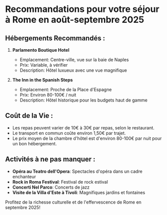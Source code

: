 # Recommandations pour votre séjour à Rome en août-septembre 2025

## Hébergements Recommandés :

1. **Parlamento Boutique Hotel**
   - Emplacement: Centre-ville, vue sur la baie de Naples
   - Prix: Variable, à vérifier
   - Description: Hôtel luxueux avec une vue magnifique

2. **The Inn in the Spanish Steps**
   - Emplacement: Proche de la Place d'Espagne
   - Prix: Environ 80-100€ / nuit
   - Description: Hôtel historique pour les budgets haut de gamme

## Coût de la Vie :

- Les repas peuvent varier de 10€ à 30€ par repas, selon le restaurant.
- Le transport en commun coûte environ 1,50€ par trajet.
- Le prix moyen de la chambre d'hôtel est d'environ 80-100€ par nuit pour un bon hébergement.

## Activités à ne pas manquer :

- **Opéra au Teatro dell'Opera**: Spectacles d'opéra dans un cadre enchanteur
- **Rock in Roma Festival**: Festival de rock estival
- **Concerti Nel Parco**: Concerts de jazz
- **Visite de la Villa d'Este à Tivoli**: Magnifiques jardins et fontaines

Profitez de la richesse culturelle et de l'effervescence de Rome en septembre 2025!